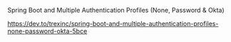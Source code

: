 Spring Boot and Multiple Authentication Profiles (None, Password &amp; Okta)

https://dev.to/trexinc/spring-boot-and-multiple-authentication-profiles-none-password-okta-5bce

